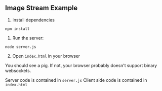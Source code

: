 ## Image Stream Example

1. Install dependencies

```
npm install
```

1. Run the server:
```  
node server.js
```

2. Open `index.html` in your browser

You should see a pig. If not, your browser probably doesn't support binary websockets.

Server code is contained in `server.js`
Client side code is contained in `index.html`
